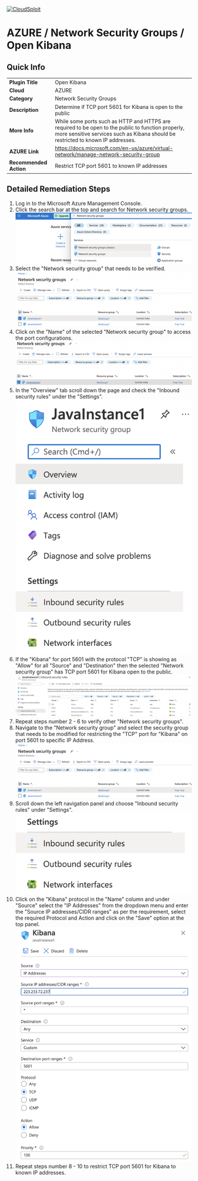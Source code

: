 [![CloudSploit](https://cloudsploit.com/img/logo-new-big-text-100.png "CloudSploit")](https://cloudsploit.com)

# AZURE / Network Security Groups / Open Kibana

## Quick Info

| | |
|-|-|
| **Plugin Title** | Open Kibana |
| **Cloud** | AZURE |
| **Category** | Network Security Groups |
| **Description** | Determine if TCP port 5601 for Kibana is open to the public |
| **More Info** | While some ports such as HTTP and HTTPS are required to be open to the public to function properly, more sensitive services such as Kibana should be restricted to known IP addresses. |
| **AZURE Link** | https://docs.microsoft.com/en-us/azure/virtual-network/manage-network-security-group |
| **Recommended Action** | Restrict TCP port 5601 to known IP addresses |

## Detailed Remediation Steps
1. Log in to the Microsoft Azure Management Console.
2. Click the search bar at the top and search for Network security groups. </br> <img src="/resources/azure/networksecuritygroups/open-kibana/step2.png"/>
3. Select the "Network security group" that needs to be verified. </br> <img src="/resources/azure/networksecuritygroups/open-kibana/step3.png"/>
4. Click on the "Name" of the selected "Network security group" to access the port configurations. </br> <img src="/resources/azure/networksecuritygroups/open-kibana/step4.png"/>
5. In the "Overview" tab scroll down the page and check the "Inbound security rules" under the "Settings". </br> <img src="/resources/azure/networksecuritygroups/open-kibana/step5.png"/>
6. If the "Kibana" for port 5601 with the protocol "TCP" is showing as "Allow" for all "Source" and "Destination" then the selected "Network security group" has TCP port 5601 for Kibana open to the public. </br> <img src="/resources/azure/networksecuritygroups/open-kibana/step6.png"/>
7. Repeat steps number 2 - 6 to verify other "Network security groups". </br>
8. Navigate to the "Network security group" and select the security group that needs to be modified for restricting the "TCP" port for "Kibana" on port 5601 to specific IP Address.</br> <img src="/resources/azure/networksecuritygroups/open-kibana/step8.png"/>
9. Scroll down the left navigation panel and choose "Inbound security rules" under "Settings".</br> <img src="/resources/azure/networksecuritygroups/open-kibana/step9.png"/>
10. Click on the "Kibana" protocol in the "Name" column and under "Source" select the "IP Addresses" from the dropdown menu and enter the "Source IP addresses/CIDR ranges" as per the requirement, select the required Protocol and Action and click on the "Save" option at the top panel. </br> <img src="/resources/azure/networksecuritygroups/open-kibana/step10.png"/>
11. Repeat steps number 8 - 10 to restrict TCP port 5601 for Kibana to known IP addresses.</br>

